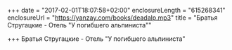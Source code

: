 +++
date = "2017-02-01T18:07:58+02:00"
enclosureLength = "615268341"
enclosureUrl = "https://yanzay.com/books/deadalp.mp3"
title = "Братья Стругацкие - Отель \"У погибшего альпиниста\""

+++
Братья Стругацкие - Отель "У погибшего альпиниста"
